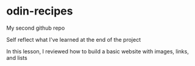 # odin-recipes
My second github repo

Self reflect what I've learned at the end of the project

In this lesson, I reviewed how to build a basic website with
images, links, and lists

